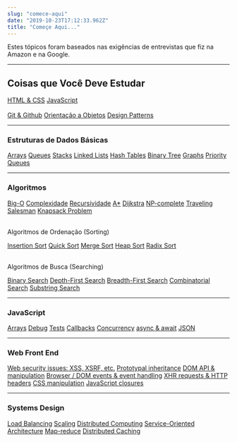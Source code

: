 ```yaml
---
slug: "comece-aqui"
date: "2019-10-23T17:12:33.962Z"
title: "Começe Aqui..."
---
```


Estes tópicos foram baseados nas exigências de entrevistas que fiz na Amazon e na Google.

----

## Coisas que Você Deve Estudar

<div class="tagcloud clear">
  <a class="tag-cloud-link" href="/tag/html-css">HTML &amp; CSS</a>
  <a class="tag-cloud-link" href="/tag/javascript">JavaScript</a>
</div>
<br />
<div class="tagcloud clear">
  <a class="tag-cloud-link" href="#">Git & Github</a>
  <a class="tag-cloud-link" href="#">Orientação a Objetos</a>
  <a class="tag-cloud-link" href="#">Design Patterns</a>
</div>

----
### Estruturas de Dados Básicas

<div class="tagcloud clear">  
  <a class="tag-cloud-link" href="#">Arrays</a>
  <a class="tag-cloud-link" href="/artigos/queue-js">Queues</a>
  <a class="tag-cloud-link" href="/artigos/stack-js">Stacks</a>
  <a class="tag-cloud-link" href="/artigos/linked-list-js">Linked Lists</a>
  <a class="tag-cloud-link" href="#">Hash Tables</a>
  <a class="tag-cloud-link" href="/artigos/binary-tree-javascript/">Binary Tree</a>
  <a class="tag-cloud-link" href="#">Graphs</a>
  <a class="tag-cloud-link" href="#">Priority Queues</a>
</div>

----
### Algoritmos
<div class="tagcloud clear">
  <a class="tag-cloud-link" href="#">Big-O</a>
  <a class="tag-cloud-link" href="#">Complexidade</a>
  <a class="tag-cloud-link" href="#">Recursividade</a>
  <a class="tag-cloud-link" href="/artigos/a-star-js">A*</a>
  <a class="tag-cloud-link" href="/artigos/dijkstra-js">Dijkstra</a>
  <a class="tag-cloud-link" href="/artigos/np-complete">NP-complete</a>
  <a class="tag-cloud-link" href="#">Traveling Salesman</a>
  <a class="tag-cloud-link" href="#">Knapsack Problem</a>
</div>
<br />
<p>Algoritmos de Ordenação (Sorting)</p>
<div class="tagcloud clear">
  <a class="tag-cloud-link" href="/artigos/insertion-sort-js">Insertion Sort</a>
  <a class="tag-cloud-link" href="/artigos/">Quick Sort</a>
  <a class="tag-cloud-link" href="/artigos/">Merge Sort</a>
  <a class="tag-cloud-link" href="/artigos/">Heap Sort</a>
  <a class="tag-cloud-link" href="/artigos/">Radix Sort</a>
</div>
<br />
<p>Algoritmos de Busca (Searching)</p>
<div class="tagcloud clear">
  <a class="tag-cloud-link" href="/artigos/binary-search-js">Binary Search</a>
  <a class="tag-cloud-link" href="/artigos/">Depth-First Search</a>
  <a class="tag-cloud-link" href="/artigos/">Breadth-First Search</a>
  <a class="tag-cloud-link" href="/artigos/">Combinatorial Search</a>
  <a class="tag-cloud-link" href="/artigos/">Substring Search</a>
</div>

----

### JavaScript

<div class="tagcloud clear">  
  <a class="tag-cloud-link" href="#">Arrays</a>
  <a class="tag-cloud-link" href="#">Debug</a>
  <a class="tag-cloud-link" href="#">Tests</a>
  <a class="tag-cloud-link" href="#">Callbacks</a>
  <a class="tag-cloud-link" href="#">Concurrency</a>
  <a class="tag-cloud-link" href="#">async & await</a>
  <a class="tag-cloud-link" href="#">JSON</a>
</div>

----

### Web Front End

<div class="tagcloud clear">
  <a class="tag-cloud-link" href="#">Web security issues: XSS, XSRF, etc.</a>
  <a class="tag-cloud-link" href="#">Prototypal inheritance</a>
  <a class="tag-cloud-link" href="#">DOM API & manipulation</a>
  <a class="tag-cloud-link" href="#">Browser / DOM events & event handling</a>
  <a class="tag-cloud-link" href="#">XHR requests & HTTP headers</a>
  <a class="tag-cloud-link" href="#">CSS manipulation</a>
  <a class="tag-cloud-link" href="#">JavaScript closures</a>
</div>

---

### Systems Design

<div class="tagcloud clear">  
  <a class="tag-cloud-link" href="#">Load Balancing</a>
  <a class="tag-cloud-link" href="#">Scaling</a>
  <a class="tag-cloud-link" href="#">Distributed Computing</a>
  <a class="tag-cloud-link" href="#">Service-Oriented Architecture</a>
  <a class="tag-cloud-link" href="#">Map-reduce</a>
  <a class="tag-cloud-link" href="#">Distributed Caching</a>
</div>

